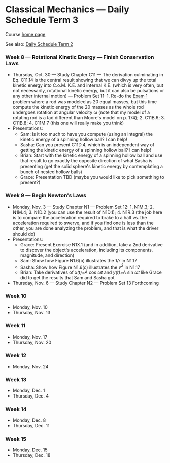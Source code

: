 # Classical Mechanics &mdash; Daily Schedule Term 3

Course [home page](./)

See also: [Daily Schedule Term 2](./daily_schedule-term_2.html)

### Week 8 &mdash; Rotational Kinetic Energy &mdash; Finish Conservation Laws

* Thursday, Oct. 30 &mdash; Study Chapter C11 &mdash; The derivation culminating in Eq. C11.14 is the central result showing that we can divvy up the total kinetic energy into C.o.M. K.E. and internal K.E. (which is very often, but not necessarily, rotational kinetic energy, but it can also be pulsations or any other internal motion) &mdash; Problem Set 11: 1. Re-do the [Exam 1](./exams/Exam1.nb.pdf) problem where a rod was modeled as 20 equal masses, but this time compute the kinetic energy of the 20 masses as the whole rod undergoes rotation at angular velocity &omega; (note that my model of a rotating rod is a tad different than Moore's model on p. 174); 2. C11B.6; 3. C11B.8; 4. C11M.7 (this one will really make you think)
* Presentations:
  * Sam: Is it too much to have you compute (using an integral) the kinetic energy of a spinning hollow ball? I can help!
  * Sasha: Can you present C11D.4, which is an independent way of getting the kinetic energy of a spinning hollow ball? I can help!
  * Brian: Start with the kinetic energy of a spinning hollow ball and use that result to go exactly the opposite direction of what Sasha is presenting (get the solid sphere's kinetic energy by contemplating a bunch of nested hollow balls)
  * Grace: Presentation TBD (maybe you would like to pick something to present?)
  
### Week 9 &mdash; Begin Newton's Laws

* Monday, Nov. 3 &mdash; Study Chapter N1 &mdash; Problem Set 12: 1. N1M.3; 2. N1M.4; 3. N1D.2 (you can use the result of N1D.1); 4. N1R.3 (the job here is to compare the acceleration required to brake to a halt vs. the acceleration required to swerve, and if you find one is less than the other, you are done analyzing the problem, and that is what the driver should do)
* Presentations:
  * Grace: Present Exercise N1X.1 (and in addition, take a 2nd derivative to discover the object's acceleration, including its components, magnitude, and direction)
  * Sam: Show how Figure N1.6(b) illustrates the *1/r* in N1.17
  * Sasha: Show how Figure N1.6(c) illustrates the *v<sup>2</sup>* in N1.17
  * Brian: Take derivatives of *x(t)=A* cos *&omega;t* and *y(t)=A* sin *&omega;t* like Grace did to get the results that Sam and Sasha got
 * Thursday, Nov. 6 &mdash; Study Chapter N2 &mdash; Problem Set 13 Forthcoming

### Week 10

* Monday, Nov. 10
* Thursday, Nov. 13

### Week 11

* Monday, Nov. 17
* Thursday, Nov. 20

### Week 12

* Monday, Nov. 24

### Week 13

* Monday, Dec. 1
* Thursday, Dec. 4

### Week 14

* Monday, Dec. 8
* Thursday, Dec. 11

### Week 15

* Monday, Dec. 15
* Thursday, Dec. 18